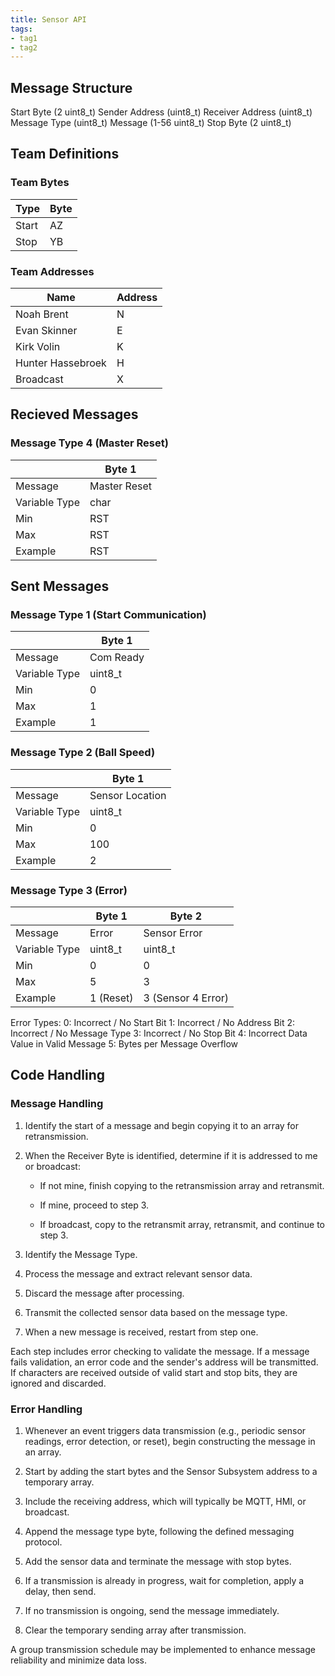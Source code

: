 ```yaml
---
title: Sensor API
tags:
- tag1
- tag2
---
```


## Message Structure

Start Byte (2 uint8_t)
Sender Address (uint8_t)
Receiver Address (uint8_t)
Message Type (uint8_t)
Message (1-56 uint8_t)
Stop Byte (2 uint8_t)

## Team Definitions

### Team Bytes

| Type |  Byte  |
| -----------| ----------- |
| Start | AZ  |
| Stop | YB |

### Team Addresses

| Name |  Address  |
| -----------| ----------- |
| Noah Brent | N  |
|Evan Skinner| E |
|Kirk Volin| K |
|Hunter Hassebroek| H |
| Broadcast | X |

## Recieved Messages

### Message Type 4 (Master Reset)

|  |  Byte 1     |
| -----------| ----------- |
|Message| Master Reset  |
|Variable Type| char  |
|Min| RST |
|Max| RST |
|Example| RST |

## Sent Messages

### Message Type 1 (Start Communication)

|  |  Byte 1     |
| -----------| ----------- |
|Message| Com Ready |
|Variable Type| uint8_t  |
|Min| 0 |
|Max| 1 |
|Example| 1 |

### Message Type 2 (Ball Speed)

|  |  Byte 1     |
| -----------| ----------- |
|Message| Sensor Location |
|Variable Type| uint8_t  |
|Min| 0  |
|Max| 100 |
|Example| 2  |

### Message Type 3 (Error)

|  |  Byte 1  |  Byte 2  |
| -----------| ----------- |----------- |
|Message|  Error  | Sensor Error |
|Variable Type| uint8_t | uint8_t |
|Min| 0  | 0 |
|Max| 5  | 3 |
|Example| 1 (Reset)| 3 (Sensor 4 Error) |

Error Types:
0: Incorrect / No Start Bit
1: Incorrect / No Address Bit
2: Incorrect / No Message Type
3: Incorrect / No Stop Bit
4: Incorrect Data Value in Valid Message
5: Bytes per Message Overflow

## Code Handling

### Message Handling

1. Identify the start of a message and begin copying it to an array for retransmission.

2. When the Receiver Byte is identified, determine if it is addressed to me or broadcast:

   - If not mine, finish copying to the retransmission array and retransmit.

   - If mine, proceed to step 3.

   - If broadcast, copy to the retransmit array, retransmit, and continue to step 3.

3. Identify the Message Type.

4. Process the message and extract relevant sensor data.

5. Discard the message after processing.

6. Transmit the collected sensor data based on the message type.

7. When a new message is received, restart from step one.

Each step includes error checking to validate the message. If a message fails validation, an error code and the sender's address will be transmitted. If characters are received outside of valid start and stop bits, they are ignored and discarded.

### Error Handling

1. Whenever an event triggers data transmission (e.g., periodic sensor readings, error detection, or reset), begin constructing the message in an array.

2. Start by adding the start bytes and the Sensor Subsystem address to a temporary array.

3. Include the receiving address, which will typically be MQTT, HMI, or broadcast.

4. Append the message type byte, following the defined messaging protocol.

5. Add the sensor data and terminate the message with stop bytes.

6. If a transmission is already in progress, wait for completion, apply a delay, then send.

7. If no transmission is ongoing, send the message immediately.

8. Clear the temporary sending array after transmission.

A group transmission schedule may be implemented to enhance message reliability and minimize data loss.
